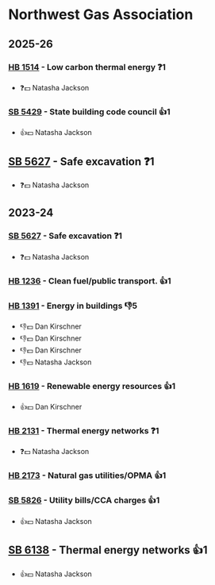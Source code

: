 # Northwest Gas Association
## 2025-26

### [HB 1514](/bill/2025-26/hb/1514/) - Low carbon thermal energy   ❓1
* ❓💵 Natasha Jackson

### [SB 5429](/bill/2025-26/sb/5429/) - State building code council 👍1  
* 👍💵 Natasha Jackson

## [SB 5627](/bill/2025-26/sb/5627/) - Safe excavation   ❓1
* ❓💵 Natasha Jackson

## 2023-24

### [SB 5627](/bill/2023-24/sb/5627/) - Safe excavation   ❓1
* ❓💵 Natasha Jackson

### [HB 1236](/bill/2023-24/hb/1236/) - Clean fuel/public transport. 👍1  

### [HB 1391](/bill/2023-24/hb/1391/) - Energy in buildings  👎5 
* 👎💵 Dan Kirschner
* 👎💵 Dan Kirschner
* 👎💵 Dan Kirschner
* 👎💵 Natasha Jackson

### [HB 1619](/bill/2023-24/hb/1619/) - Renewable energy resources 👍1  
* 👍💵 Dan Kirschner

### [HB 2131](/bill/2023-24/hb/2131/) - Thermal energy networks   ❓1
* ❓💵 Natasha Jackson

### [HB 2173](/bill/2023-24/hb/2173/) - Natural gas utilities/OPMA 👍1  

### [SB 5826](/bill/2023-24/sb/5826/) - Utility bills/CCA charges 👍1  
* 👍💵 Natasha Jackson

## [SB 6138](/bill/2023-24/sb/6138/) - Thermal energy networks 👍1  
* 👍💵 Natasha Jackson
